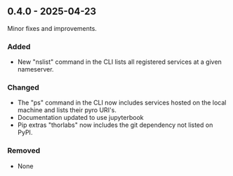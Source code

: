 ## 0.4.0 - 2025-04-23

Minor fixes and improvements.

### Added
- New "nslist" command in the CLI lists all registered services at a given
  nameserver.

### Changed
- The "ps" command in the CLI now includes services hosted on the local machine
  and lists their pyro URI's.
- Documentation updated to use jupyterbook
- Pip extras "thorlabs" now includes the git dependency not listed on PyPI.

### Removed
- None
